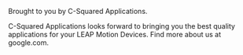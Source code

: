 Brought to you by C-Squared Applications.

C-Squared Applications looks forward to bringing you the best quality applications for your LEAP Motion Devices. Find more about us at google.com.